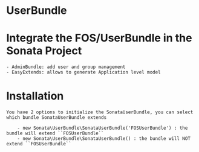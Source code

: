 UserBundle
================

# Integrate the FOS/UserBundle in the Sonata Project

    - AdminBundle: add user and group management
    - EasyExtends: allows to generate Application level model


# Installation

    You have 2 options to initialize the SonataUserBundle, you can select which bundle SonataUserBundle extends

        - new Sonata\UserBundle\SonataUserBundle('FOSUserBundle') : the bundle will extend ``FOSUserBundle``
        - new Sonata\UserBundle\SonataUserBundle() : the bundle will NOT extend ``FOSUserBundle``

